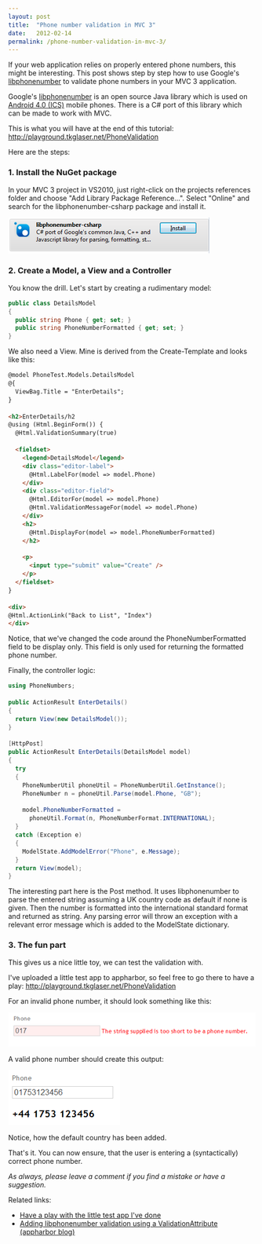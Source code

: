 ```yaml
---
layout: post
title:  "Phone number validation in MVC 3"
date:   2012-02-14
permalink: /phone-number-validation-in-mvc-3/
---
```

If your web application relies on properly entered phone numbers, this might be interesting. 
This post shows step by step how to use Google's [libphonenumber](http://code.google.com/p/libphonenumber/) to validate 
phone numbers in your MVC 3 application.

Google's [libphonenumber](http://code.google.com/p/libphonenumber/) is an open 
source Java library which is used on [Android 4.0 (ICS)](http://www.android.com/about/ice-cream-sandwich/) mobile phones. There is a C# port of this library which can be made to work with MVC.

This is what you will have at the end of this tutorial: http://playground.tkglaser.net/PhoneValidation

Here are the steps:

### 1. Install the NuGet package

In your MVC 3 project in VS2010, just right-click on the projects references folder and choose "Add Library Package Reference...". Select "Online" and search for the libphonenumber-csharp package and install it.

![Nuget](/assets/images/nuget.png)

### 2. Create a Model, a View and a Controller

You know the drill. Let's start by creating a rudimentary model:
```csharp
public class DetailsModel
{
  public string Phone { get; set; }
  public string PhoneNumberFormatted { get; set; }
}
```
We also need a View. Mine is derived from the Create-Template and looks like this:
```html
@model PhoneTest.Models.DetailsModel
@{
  ViewBag.Title = "EnterDetails";
}

<h2>EnterDetails/h2
@using (Html.BeginForm()) {
  @Html.ValidationSummary(true)
  
  <fieldset>
    <legend>DetailsModel</legend> 
    <div class="editor-label">
      @Html.LabelFor(model => model.Phone)
    </div>
    <div class="editor-field">
      @Html.EditorFor(model => model.Phone)
      @Html.ValidationMessageFor(model => model.Phone)
    </div>
    <h2>
      @Html.DisplayFor(model => model.PhoneNumberFormatted)
    </h2>

    <p>
      <input type="submit" value="Create" />
    </p>
  </fieldset>
}

<div>
@Html.ActionLink("Back to List", "Index")
</div>
```
Notice, that we've changed the code around the PhoneNumberFormatted field to be display only. This field is only used for returning the formatted phone number.

Finally, the controller logic:
```csharp
using PhoneNumbers;

public ActionResult EnterDetails()
{
  return View(new DetailsModel());
}

[HttpPost]
public ActionResult EnterDetails(DetailsModel model)
{
  try
  {
    PhoneNumberUtil phoneUtil = PhoneNumberUtil.GetInstance();
    PhoneNumber n = phoneUtil.Parse(model.Phone, "GB");

    model.PhoneNumberFormatted =
      phoneUtil.Format(n, PhoneNumberFormat.INTERNATIONAL);
  }
  catch (Exception e)
  {
    ModelState.AddModelError("Phone", e.Message);
  }
  return View(model);
}
```
The interesting part here is the Post method. It uses libphonenumber to parse the entered string assuming a UK country code as default if none is given. Then the number is formatted into the international standard format and returned as string.
Any parsing error will throw an exception with a relevant error message which is added to the ModelState dictionary.

### 3. The fun part

This gives us a nice little toy, we can test the validation with.

I've uploaded a little test app to appharbor, so feel free to go there to have a play: http://playground.tkglaser.net/PhoneValidation

For an invalid phone number, it should look something like this:

![Phonefail](/assets/images/phonefail.png)

A valid phone number should create this output:

![Phonesuccess](/assets/images/phonesuccess.png)

Notice, how the default country has been added.

That's it. You can now ensure, that the user is entering a (syntactically) correct phone number.

*As always, please leave a comment if you find a mistake or have a suggestion.*

Related links:

- [Have a play with the little test app I've done](http://playground.tkglaser.net/PhoneValidation)
- [Adding libphonenumber validation using a ValidationAttribute (appharbor blog)](http://blog.appharbor.com/2012/02/03/net-phone-number-validation-with-google-libphonenumber)
